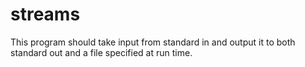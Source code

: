 streams
=======

This program should take input from standard in and output it to both standard out and a file specified at run time.